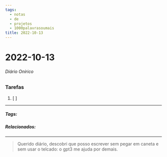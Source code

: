 ```yaml
---
tags:
  - notas
  - de
  - projetos
  - 1000palavrasoumais
title: 2022-10-13  
---
```


# 2022-10-13  

###### Diário Onírico

>

### Tarefas

1. [ ]  

---

##### Tags:

##### Relacionados: 

---

> Querido diário, descobri que posso escrever sem pegar em caneta e sem usar o telcado: o gpt3 me ajuda por demais. 
